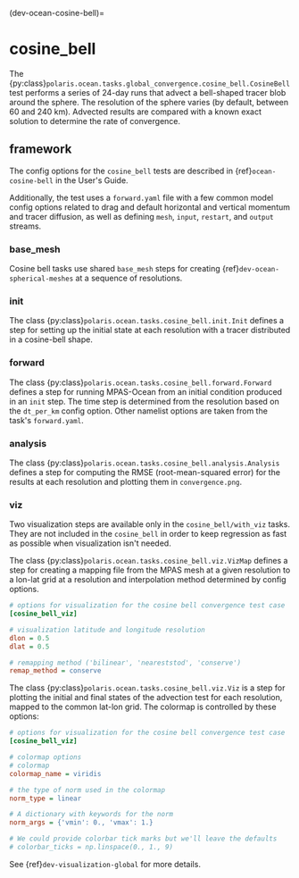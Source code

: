 (dev-ocean-cosine-bell)=

# cosine_bell

The {py:class}`polaris.ocean.tasks.global_convergence.cosine_bell.CosineBell`
test performs a series of 24-day runs that advect a bell-shaped tracer blob
around the sphere.  The resolution of the sphere varies (by default, between
60 and 240 km).  Advected results are compared with a known exact solution to
determine the rate of convergence.

## framework

The config options for the `cosine_bell` tests are described in 
{ref}`ocean-cosine-bell` in the User's Guide.

Additionally, the test uses a `forward.yaml` file with a few common
model config options related to drag and default horizontal and
vertical momentum and tracer diffusion, as well as defining `mesh`, `input`,
`restart`, and `output` streams.

### base_mesh

Cosine bell tasks use shared `base_mesh` steps for creating
{ref}`dev-ocean-spherical-meshes` at a sequence of resolutions.

### init

The class {py:class}`polaris.ocean.tasks.cosine_bell.init.Init`
defines a step for setting up the initial state at each resolution with a
tracer distributed in a cosine-bell shape.

### forward

The class {py:class}`polaris.ocean.tasks.cosine_bell.forward.Forward`
defines a step for running MPAS-Ocean from an initial condition produced in
an `init` step.  The time step is determined from the resolution
based on the `dt_per_km` config option.  Other namelist options are taken
from the task's `forward.yaml`.

### analysis

The class {py:class}`polaris.ocean.tasks.cosine_bell.analysis.Analysis`
defines a step for computing the RMSE (root-mean-squared error) for the results
at each resolution and plotting them in `convergence.png`.

### viz

Two visualization steps are available only in the `cosine_bell/with_viz`
tasks.  They are not included in the `cosine_bell` in order to keep regression
as fast as possible when visualization isn't needed.

The class {py:class}`polaris.ocean.tasks.cosine_bell.viz.VizMap`
defines a step for creating a mapping file from the MPAS mesh at a given
resolution to a lon-lat grid at a resolution and interpolation method 
determined by config options.

```cfg
# options for visualization for the cosine bell convergence test case
[cosine_bell_viz]

# visualization latitude and longitude resolution
dlon = 0.5
dlat = 0.5

# remapping method ('bilinear', 'neareststod', 'conserve')
remap_method = conserve
```

The class {py:class}`polaris.ocean.tasks.cosine_bell.viz.Viz`
is a step for plotting the initial and final states of the advection test for
each resolution, mapped to the common lat-lon grid.  The colormap is controlled
by these options:

```cfg
# options for visualization for the cosine bell convergence test case
[cosine_bell_viz]

# colormap options
# colormap
colormap_name = viridis

# the type of norm used in the colormap
norm_type = linear

# A dictionary with keywords for the norm
norm_args = {'vmin': 0., 'vmax': 1.}

# We could provide colorbar tick marks but we'll leave the defaults
# colorbar_ticks = np.linspace(0., 1., 9)
```

See {ref}`dev-visualization-global` for more details.
